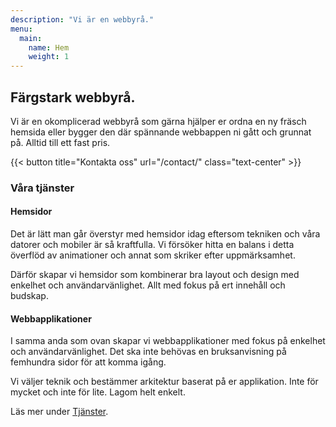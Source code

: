 ```yaml
---
description: "Vi är en webbyrå."
menu:
  main:
    name: Hem
    weight: 1
---
```


## Färgstark webbyrå.

Vi är en okomplicerad webbyrå som gärna hjälper er ordna en ny fräsch hemsida eller bygger den där spännande webbappen ni gått och grunnat på. Alltid till ett fast pris.

{{< button title="Kontakta oss" url="/contact/" class="text-center" >}}

### Våra tjänster

#### Hemsidor

Det är lätt man går överstyr med hemsidor idag eftersom tekniken och våra datorer och mobiler är så kraftfulla. Vi försöker hitta en balans i detta överflöd av animationer och annat som skriker efter uppmärksamhet.

Därför skapar vi hemsidor som kombinerar bra layout och design med enkelhet och användarvänlighet. Allt med fokus på ert innehåll och budskap.

#### Webbapplikationer

I samma anda som ovan skapar vi webbapplikationer med fokus på enkelhet och användarvänlighet. Det ska inte behövas en bruksanvisning på femhundra sidor för att komma igång.

Vi väljer teknik och bestämmer arkitektur baserat på er applikation. Inte för mycket och inte för lite. Lagom helt enkelt.

Läs mer under [Tjänster](/services/).
